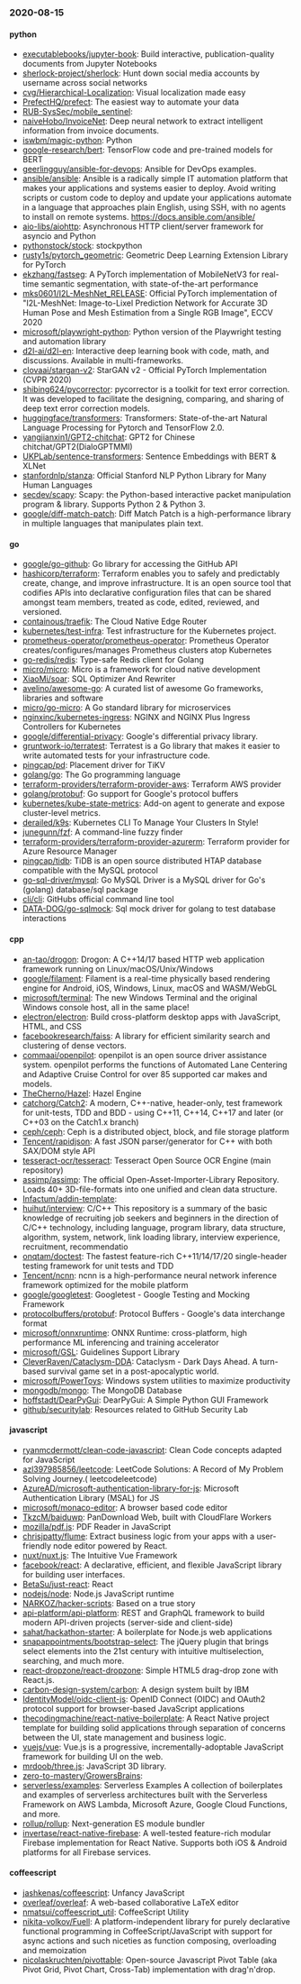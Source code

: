 ### 2020-08-15

#### python
* [executablebooks/jupyter-book](https://github.com/executablebooks/jupyter-book): Build interactive, publication-quality documents from Jupyter Notebooks
* [sherlock-project/sherlock](https://github.com/sherlock-project/sherlock):  Hunt down social media accounts by username across social networks
* [cvg/Hierarchical-Localization](https://github.com/cvg/Hierarchical-Localization): Visual localization made easy
* [PrefectHQ/prefect](https://github.com/PrefectHQ/prefect): The easiest way to automate your data
* [RUB-SysSec/mobile_sentinel](https://github.com/RUB-SysSec/mobile_sentinel): 
* [naiveHobo/InvoiceNet](https://github.com/naiveHobo/InvoiceNet): Deep neural network to extract intelligent information from invoice documents.
* [iswbm/magic-python](https://github.com/iswbm/magic-python): Python 
* [google-research/bert](https://github.com/google-research/bert): TensorFlow code and pre-trained models for BERT
* [geerlingguy/ansible-for-devops](https://github.com/geerlingguy/ansible-for-devops): Ansible for DevOps examples.
* [ansible/ansible](https://github.com/ansible/ansible): Ansible is a radically simple IT automation platform that makes your applications and systems easier to deploy. Avoid writing scripts or custom code to deploy and update your applications  automate in a language that approaches plain English, using SSH, with no agents to install on remote systems. https://docs.ansible.com/ansible/
* [aio-libs/aiohttp](https://github.com/aio-libs/aiohttp): Asynchronous HTTP client/server framework for asyncio and Python
* [pythonstock/stock](https://github.com/pythonstock/stock): stockpython
* [rusty1s/pytorch_geometric](https://github.com/rusty1s/pytorch_geometric): Geometric Deep Learning Extension Library for PyTorch
* [ekzhang/fastseg](https://github.com/ekzhang/fastseg):  A PyTorch implementation of MobileNetV3 for real-time semantic segmentation, with state-of-the-art performance
* [mks0601/I2L-MeshNet_RELEASE](https://github.com/mks0601/I2L-MeshNet_RELEASE): Official PyTorch implementation of "I2L-MeshNet: Image-to-Lixel Prediction Network for Accurate 3D Human Pose and Mesh Estimation from a Single RGB Image", ECCV 2020
* [microsoft/playwright-python](https://github.com/microsoft/playwright-python): Python version of the Playwright testing and automation library
* [d2l-ai/d2l-en](https://github.com/d2l-ai/d2l-en): Interactive deep learning book with code, math, and discussions. Available in multi-frameworks.
* [clovaai/stargan-v2](https://github.com/clovaai/stargan-v2): StarGAN v2 - Official PyTorch Implementation (CVPR 2020)
* [shibing624/pycorrector](https://github.com/shibing624/pycorrector): pycorrector is a toolkit for text error correction. It was developed to facilitate the designing, comparing, and sharing of deep text error correction models.
* [huggingface/transformers](https://github.com/huggingface/transformers): Transformers: State-of-the-art Natural Language Processing for Pytorch and TensorFlow 2.0.
* [yangjianxin1/GPT2-chitchat](https://github.com/yangjianxin1/GPT2-chitchat): GPT2 for Chinese chitchat/GPT2(DialoGPTMMI)
* [UKPLab/sentence-transformers](https://github.com/UKPLab/sentence-transformers): Sentence Embeddings with BERT & XLNet
* [stanfordnlp/stanza](https://github.com/stanfordnlp/stanza): Official Stanford NLP Python Library for Many Human Languages
* [secdev/scapy](https://github.com/secdev/scapy): Scapy: the Python-based interactive packet manipulation program & library. Supports Python 2 & Python 3.
* [google/diff-match-patch](https://github.com/google/diff-match-patch): Diff Match Patch is a high-performance library in multiple languages that manipulates plain text.

#### go
* [google/go-github](https://github.com/google/go-github): Go library for accessing the GitHub API
* [hashicorp/terraform](https://github.com/hashicorp/terraform): Terraform enables you to safely and predictably create, change, and improve infrastructure. It is an open source tool that codifies APIs into declarative configuration files that can be shared amongst team members, treated as code, edited, reviewed, and versioned.
* [containous/traefik](https://github.com/containous/traefik): The Cloud Native Edge Router
* [kubernetes/test-infra](https://github.com/kubernetes/test-infra): Test infrastructure for the Kubernetes project.
* [prometheus-operator/prometheus-operator](https://github.com/prometheus-operator/prometheus-operator): Prometheus Operator creates/configures/manages Prometheus clusters atop Kubernetes
* [go-redis/redis](https://github.com/go-redis/redis): Type-safe Redis client for Golang
* [micro/micro](https://github.com/micro/micro): Micro is a framework for cloud native development
* [XiaoMi/soar](https://github.com/XiaoMi/soar): SQL Optimizer And Rewriter
* [avelino/awesome-go](https://github.com/avelino/awesome-go): A curated list of awesome Go frameworks, libraries and software
* [micro/go-micro](https://github.com/micro/go-micro): A Go standard library for microservices
* [nginxinc/kubernetes-ingress](https://github.com/nginxinc/kubernetes-ingress): NGINX and NGINX Plus Ingress Controllers for Kubernetes
* [google/differential-privacy](https://github.com/google/differential-privacy): Google's differential privacy library.
* [gruntwork-io/terratest](https://github.com/gruntwork-io/terratest): Terratest is a Go library that makes it easier to write automated tests for your infrastructure code.
* [pingcap/pd](https://github.com/pingcap/pd): Placement driver for TiKV
* [golang/go](https://github.com/golang/go): The Go programming language
* [terraform-providers/terraform-provider-aws](https://github.com/terraform-providers/terraform-provider-aws): Terraform AWS provider
* [golang/protobuf](https://github.com/golang/protobuf): Go support for Google's protocol buffers
* [kubernetes/kube-state-metrics](https://github.com/kubernetes/kube-state-metrics): Add-on agent to generate and expose cluster-level metrics.
* [derailed/k9s](https://github.com/derailed/k9s):  Kubernetes CLI To Manage Your Clusters In Style!
* [junegunn/fzf](https://github.com/junegunn/fzf):  A command-line fuzzy finder
* [terraform-providers/terraform-provider-azurerm](https://github.com/terraform-providers/terraform-provider-azurerm): Terraform provider for Azure Resource Manager
* [pingcap/tidb](https://github.com/pingcap/tidb): TiDB is an open source distributed HTAP database compatible with the MySQL protocol
* [go-sql-driver/mysql](https://github.com/go-sql-driver/mysql): Go MySQL Driver is a MySQL driver for Go's (golang) database/sql package
* [cli/cli](https://github.com/cli/cli): GitHubs official command line tool
* [DATA-DOG/go-sqlmock](https://github.com/DATA-DOG/go-sqlmock): Sql mock driver for golang to test database interactions

#### cpp
* [an-tao/drogon](https://github.com/an-tao/drogon): Drogon: A C++14/17 based HTTP web application framework running on Linux/macOS/Unix/Windows
* [google/filament](https://github.com/google/filament): Filament is a real-time physically based rendering engine for Android, iOS, Windows, Linux, macOS and WASM/WebGL
* [microsoft/terminal](https://github.com/microsoft/terminal): The new Windows Terminal and the original Windows console host, all in the same place!
* [electron/electron](https://github.com/electron/electron): Build cross-platform desktop apps with JavaScript, HTML, and CSS
* [facebookresearch/faiss](https://github.com/facebookresearch/faiss): A library for efficient similarity search and clustering of dense vectors.
* [commaai/openpilot](https://github.com/commaai/openpilot): openpilot is an open source driver assistance system. openpilot performs the functions of Automated Lane Centering and Adaptive Cruise Control for over 85 supported car makes and models.
* [TheCherno/Hazel](https://github.com/TheCherno/Hazel): Hazel Engine
* [catchorg/Catch2](https://github.com/catchorg/Catch2): A modern, C++-native, header-only, test framework for unit-tests, TDD and BDD - using C++11, C++14, C++17 and later (or C++03 on the Catch1.x branch)
* [ceph/ceph](https://github.com/ceph/ceph): Ceph is a distributed object, block, and file storage platform
* [Tencent/rapidjson](https://github.com/Tencent/rapidjson): A fast JSON parser/generator for C++ with both SAX/DOM style API
* [tesseract-ocr/tesseract](https://github.com/tesseract-ocr/tesseract): Tesseract Open Source OCR Engine (main repository)
* [assimp/assimp](https://github.com/assimp/assimp): The official Open-Asset-Importer-Library Repository. Loads 40+ 3D-file-formats into one unified and clean data structure.
* [Infactum/addin-template](https://github.com/Infactum/addin-template): 
* [huihut/interview](https://github.com/huihut/interview):  C/C++ This repository is a summary of the basic knowledge of recruiting job seekers and beginners in the direction of C/C++ technology, including language, program library, data structure, algorithm, system, network, link loading library, interview experience, recruitment, recommendatio
* [onqtam/doctest](https://github.com/onqtam/doctest): The fastest feature-rich C++11/14/17/20 single-header testing framework for unit tests and TDD
* [Tencent/ncnn](https://github.com/Tencent/ncnn): ncnn is a high-performance neural network inference framework optimized for the mobile platform
* [google/googletest](https://github.com/google/googletest): Googletest - Google Testing and Mocking Framework
* [protocolbuffers/protobuf](https://github.com/protocolbuffers/protobuf): Protocol Buffers - Google's data interchange format
* [microsoft/onnxruntime](https://github.com/microsoft/onnxruntime): ONNX Runtime: cross-platform, high performance ML inferencing and training accelerator
* [microsoft/GSL](https://github.com/microsoft/GSL): Guidelines Support Library
* [CleverRaven/Cataclysm-DDA](https://github.com/CleverRaven/Cataclysm-DDA): Cataclysm - Dark Days Ahead. A turn-based survival game set in a post-apocalyptic world.
* [microsoft/PowerToys](https://github.com/microsoft/PowerToys): Windows system utilities to maximize productivity
* [mongodb/mongo](https://github.com/mongodb/mongo): The MongoDB Database
* [hoffstadt/DearPyGui](https://github.com/hoffstadt/DearPyGui): DearPyGui: A Simple Python GUI Framework
* [github/securitylab](https://github.com/github/securitylab): Resources related to GitHub Security Lab

#### javascript
* [ryanmcdermott/clean-code-javascript](https://github.com/ryanmcdermott/clean-code-javascript):  Clean Code concepts adapted for JavaScript
* [azl397985856/leetcode](https://github.com/azl397985856/leetcode): LeetCode Solutions: A Record of My Problem Solving Journey.( leetcodeleetcode)
* [AzureAD/microsoft-authentication-library-for-js](https://github.com/AzureAD/microsoft-authentication-library-for-js): Microsoft Authentication Library (MSAL) for JS
* [microsoft/monaco-editor](https://github.com/microsoft/monaco-editor): A browser based code editor
* [TkzcM/baiduwp](https://github.com/TkzcM/baiduwp): PanDownload Web, built with CloudFlare Workers
* [mozilla/pdf.js](https://github.com/mozilla/pdf.js): PDF Reader in JavaScript
* [chrisjpatty/flume](https://github.com/chrisjpatty/flume): Extract business logic from your apps with a user-friendly node editor powered by React.
* [nuxt/nuxt.js](https://github.com/nuxt/nuxt.js): The Intuitive Vue Framework
* [facebook/react](https://github.com/facebook/react): A declarative, efficient, and flexible JavaScript library for building user interfaces.
* [BetaSu/just-react](https://github.com/BetaSu/just-react): React 
* [nodejs/node](https://github.com/nodejs/node): Node.js JavaScript runtime 
* [NARKOZ/hacker-scripts](https://github.com/NARKOZ/hacker-scripts): Based on a true story
* [api-platform/api-platform](https://github.com/api-platform/api-platform): REST and GraphQL framework to build modern API-driven projects (server-side and client-side)
* [sahat/hackathon-starter](https://github.com/sahat/hackathon-starter): A boilerplate for Node.js web applications
* [snapappointments/bootstrap-select](https://github.com/snapappointments/bootstrap-select):  The jQuery plugin that brings select elements into the 21st century with intuitive multiselection, searching, and much more.
* [react-dropzone/react-dropzone](https://github.com/react-dropzone/react-dropzone): Simple HTML5 drag-drop zone with React.js.
* [carbon-design-system/carbon](https://github.com/carbon-design-system/carbon): A design system built by IBM
* [IdentityModel/oidc-client-js](https://github.com/IdentityModel/oidc-client-js): OpenID Connect (OIDC) and OAuth2 protocol support for browser-based JavaScript applications
* [thecodingmachine/react-native-boilerplate](https://github.com/thecodingmachine/react-native-boilerplate): A React Native project template for building solid applications through separation of concerns between the UI, state management and business logic.
* [vuejs/vue](https://github.com/vuejs/vue):  Vue.js is a progressive, incrementally-adoptable JavaScript framework for building UI on the web.
* [mrdoob/three.js](https://github.com/mrdoob/three.js): JavaScript 3D library.
* [zero-to-mastery/GrowersBrains](https://github.com/zero-to-mastery/GrowersBrains): 
* [serverless/examples](https://github.com/serverless/examples): Serverless Examples A collection of boilerplates and examples of serverless architectures built with the Serverless Framework on AWS Lambda, Microsoft Azure, Google Cloud Functions, and more.
* [rollup/rollup](https://github.com/rollup/rollup): Next-generation ES module bundler
* [invertase/react-native-firebase](https://github.com/invertase/react-native-firebase):  A well-tested feature-rich modular Firebase implementation for React Native. Supports both iOS & Android platforms for all Firebase services.

#### coffeescript
* [jashkenas/coffeescript](https://github.com/jashkenas/coffeescript): Unfancy JavaScript
* [overleaf/overleaf](https://github.com/overleaf/overleaf): A web-based collaborative LaTeX editor
* [nmatsui/coffeescript_util](https://github.com/nmatsui/coffeescript_util): CoffeeScript Utility
* [nikita-volkov/Fuell](https://github.com/nikita-volkov/Fuell): A platform-independent library for purely declarative functional programming in CoffeeScript/JavaScript with support for async actions and such niceties as function composing, overloading and memoization
* [nicolaskruchten/pivottable](https://github.com/nicolaskruchten/pivottable): Open-source Javascript Pivot Table (aka Pivot Grid, Pivot Chart, Cross-Tab) implementation with drag'n'drop.
